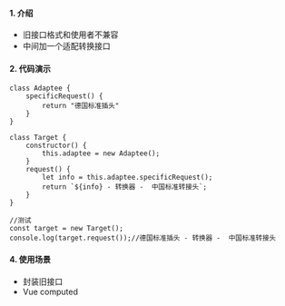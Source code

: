 #### 1. 介绍
- 旧接口格式和使用者不兼容
- 中间加一个适配转换接口

#### 2. 代码演示
```
class Adaptee {
    specificRequest() {
        return "德国标准插头"
    }
}

class Target {
    constructor() {
        this.adaptee = new Adaptee();
    }
    request() {
        let info = this.adaptee.specificRequest();
        return `${info} - 转换器 -  中国标准转接头`;
    }
}

//测试
const target = new Target();
console.log(target.request());//德国标准插头 - 转换器 -  中国标准转接头
```

#### 4. 使用场景
- 封装旧接口
- Vue computed
